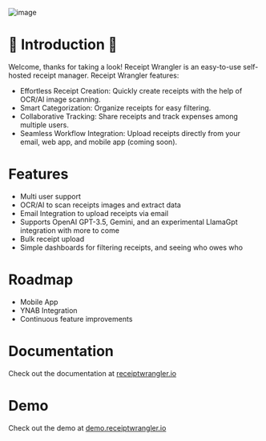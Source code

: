 ![image](https://github.com/Receipt-Wrangler/.github/assets/44912201/48922c60-d3c9-44d1-8354-4c54e8b5d657)

# 🧾 Introduction 🧾

Welcome, thanks for taking a look! Receipt Wrangler is an easy-to-use self-hosted receipt manager.
Receipt Wrangler features:

* Effortless Receipt Creation: Quickly create receipts with the help of OCR/AI image scanning.
* Smart Categorization: Organize receipts for easy filtering.
* Collaborative Tracking: Share receipts and track expenses among multiple users.
* Seamless Workflow Integration: Upload receipts directly from your email, web app, and mobile app (coming soon).

# Features

* Multi user support
* OCR/AI to scan receipts images and extract data
* Email Integration to upload receipts via email
* Supports OpenAI GPT-3.5, Gemini, and an experimental LlamaGpt integration with more to come
* Bulk receipt upload
* Simple dashboards for filtering receipts, and seeing who owes who

# Roadmap

* Mobile App
* YNAB Integration
* Continuous feature improvements

# Documentation
Check out the documentation at [receiptwrangler.io](https://receiptwrangler.io)

# Demo
Check out the demo at [demo.receiptwrangler.io](https://demo.receiptwrangler.io)
